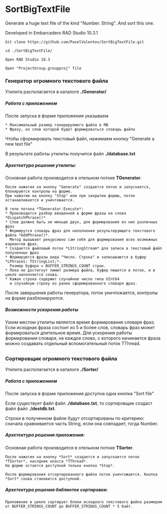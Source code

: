 # SortBigTextFile
Generate a huge text file of the kind "Number. String". And sort this one.

Developed in Embarcadero RAD Studio 10.3.1

    Git clone https://github.com/PavelValentov/SortBigTextFile.git
    
    cd ./SortBigTextFile/ 
    
    Open RAD Studio 10.3
    
    Open "ProjectGroup.groupproj" file 

### Генератор огромного текстового файла

Утилита располагается в каталоге **./Generator/**

##### Работа с приложением

После запуска в форме приложения указываем

    * Максимальный размер генерируемого файла в MB
    * Фразу, из слов которой будет формироваться словарь файла

Чтобы сформировать текстовый файл, нажимаем кнопку "Generate a new text file"

В результате работы утилиты получится файл **./database.txt**

##### Архетектура решения утилиты:
 
Основная работа производится в отельном потоке **TGenerator**.

```text
После нажатия на кнопку "Generate" создается поток и запускается, блокируются контролы на форме.
При нажатии на кнопку "Stop" или при закрытии формы, поток останавливается и уничтожается.

В теле потока *TGenerator.Execute*:
* Производится разбор введенной в форме фразы на слова *DispatchPhrase()*
* Слов должно быть не меньше двух, для формирования из них различных фраз
* Формирутся словарь фраз для наполнения результирующего текстового файла *AddPhrase()*.
  Метод вызывает рекурсивно сам себя для формирования всех возможных вариантов фраз.
* Создается файловый поток *LStringStream* для записи в текстовый файл полученных фраз
* Формируются фразы вида "Число. Строка" и записываются в буфер *LPhrases: TStringList;*.
  Размер буфера = BUFFER_STRINGS_COUNT строк.
* Пока не достигнут лимит размера файла, буфер пишется в поток, и в цикле наполняется снова.
* Кажая строка содержит случайное число типа UInt64
  и случайную строку из ранее сформированного словаря фраз.     
```
После завершения работы генератора, поток уничтожается, контролы на форме разблокируются.

##### Возможности ускорения работы

Узким местом утилиты является время формирования словаря фраз.
Если исходная фраза состоит из 5 и более слов, словарь фраз может формироваться длительное время.
Для ускорения работы формирования словаря, на каждое слово, с которого начинается фраза можно создавать отдельный вспомогательный поток TThread.

##

### Сортировщик огромного текстового файла

Утилита располагается в каталоге **./Sorter/**

##### Работа с приложением

После запуска в форме приложения доступна одна кнопка "Sort file"

Если существует файл файл **./database.txt**,
то сортировщик создаст файл файл **./destdb.txt**.

Строки в полученном файле будут отсортированы по критерию: сначала сравнивается часть​ String​, если она совпадает, тогда​ Number.

##### Архетектура решения приложения:
 
Основная работа производится в отельном потоке **TSorter**.

```text
После нажатия на кнопку *Sort* создается и запускается поток *TSorter*, наслдник класса *TThread*.
На форме остается доступной только кнопка *Stop*.

После формирования отсортированного файла поток уничтожается. Кнопка *Sort* снова становится доступной.
```

##### Архетектура решения библиотек сортировки:

```text
Приложение в цикле сортирует блоки исходного текстового файла размером от BUFFER_STRINGS_COUNT до BUFFER_STRINGS_COUNT * 5 байт.
```
